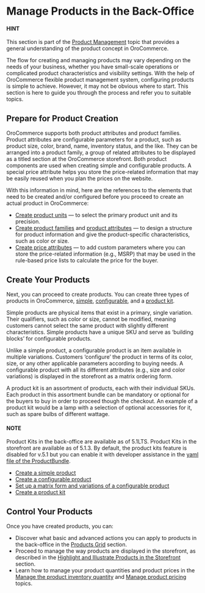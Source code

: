 <a id="doc-products-before-you-begin"></a>

# Manage Products in the Back-Office

<!-- begin_product_configuration -->

#### HINT
This section is part of the [Product Management](../../../concept-guides/catalog-promotions/product-management/index.md#concept-guides-product-management) topic that provides a general understanding of the product concept in OroCommerce.

The flow for creating and managing products may vary depending on the needs of your business, whether you have small-scale operations or complicated product characteristics and visibility settings. With the help of OroCommerce flexible product management system, configuring products is simple to achieve. However, it may not be obvious where to start. This section is here to guide you through the process and refer you to suitable topics.

## Prepare for Product Creation

OroCommerce supports both product attributes and product families. Product attributes are configurable parameters for a product, such as product size, color, brand, name, inventory status, and the like. They can be arranged into a product family, a group of related attributes to be displayed as a titled section at the OroCommerce storefront. Both product components are used when creating simple and configurable products. A special price attribute helps you store the price-related information that may be easily reused when you plan the prices on the website.

With this information in mind, here are the references to the elements that need to be created and/or configured before you proceed to create an actual product in OroCommerce:

* [Create product units](product-units/index.md#user-guide-products-product-units-in-use) — to select the primary product unit and its precision.
* [Create product families](../product-families/index.md#products-product-families) and [product attributes](../product-attributes/index.md#products-product-attributes) — to design a structure for product information and give the product-specific characteristics, such as color or size.
* [Create price attributes](../price-attributes/index.md#user-guide-products-price-attributes) — to add custom parameters where you can store the price-related information (e.g., MSRP) that may be used in the rule-based price lists to calculate the price for the buyer.

<a id="doc-products-actions-create"></a>

## Create Your Products

Next, you can proceed to create products. You can create three types of products in OroCommerce, [simple](../../../glossary.md#term-Simple-Product), [configurable](../../../glossary.md#term-Configurable-Product), and a [product kit](../../../glossary.md#term-Product-Kit).

Simple products are physical items that exist in a primary, single variation. Their qualifiers, such as color or size, cannot be modified, meaning customers cannot select the same product with slightly different characteristics. Simple products have a unique SKU and serve as ‘building blocks’ for configurable products.

Unlike a simple product, a configurable product is an item available in multiple variations. Customers ‘configure’ the product in terms of its color, size, or any other applicable parameters according to buying needs. A configurable product with all its different attributes (e.g., size and color variations) is displayed in the storefront as a matrix ordering form.

A product kit is an assortment of products, each with their individual SKUs. Each product in this assortment bundle can be mandatory or optional for the buyers to buy in order to proceed though the checkout. An example of a product kit would be a lamp with a selection of optional accessories for it, such as spare bulbs of different wattage.

#### NOTE
Product Kits in the back-office are available as of 5.1LTS. Product Kits in the storefront are available as of 5.1.3. By default, the product kits feature is disabled for v.5.1 but you can enable it with developer assistance in the <a href="https://github.com/oroinc/orocommerce/blob/5.1/src/Oro/Bundle/ProductBundle/Resources/config/oro/app.yml" target="_blank">yaml file of the ProductBundle</a>.

* [Create a simple product](create-simple.md#products-products-create-simple-product)
* [Create a configurable product](create-complex.md#products-products-create-config-product)
* [Set up a matrix form and variations of a configurable product](../../system/configuration/commerce/product/global-configurable-products.md#config-guide-landing-commerce-products-configurable-products)
* [Create a product kit](create-kit.md#products-products-create-product-kit)

## Control Your Products

Once you have created products, you can:

* Discover what basic and advanced actions you can apply to products in the back-office in the [Products Grid](manage/index.md#doc-products-characteristics) section.
* Proceed to manage the way products are displayed in the storefront, as described in the [Highlight and Illustrate Products in the Storefront](../../../concept-guides/catalog-promotions/product-management/index.md#highlight-products-on-the-storefront) section.
* Learn how to manage your product quantities and product prices in the [Manage the product inventory quantity](manage/manage-inventory.md#doc-products-actions-manage-inventory) and [Manage product pricing](manage/view-product-prices.md#view-and-filter-product-prices) topics.

<!-- finish_product_configuration -->
